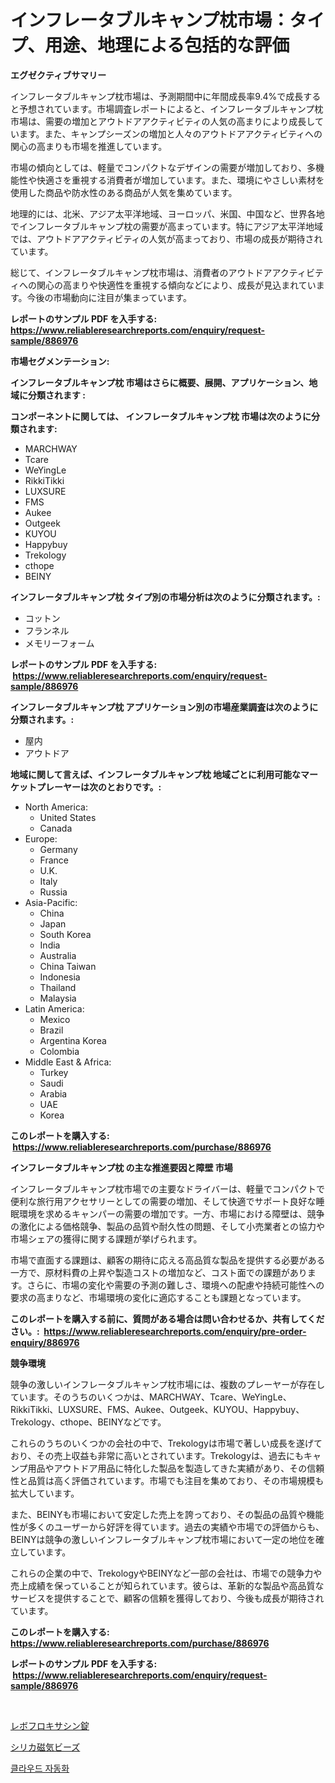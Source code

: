 <p><h1>インフレータブルキャンプ枕市場：タイプ、用途、地理による包括的な評価</h1></p><p><strong>エグゼクティブサマリー</strong></p>
<p><p>インフレータブルキャンプ枕市場は、予測期間中に年間成長率9.4%で成長すると予想されています。市場調査レポートによると、インフレータブルキャンプ枕市場は、需要の増加とアウトドアアクティビティの人気の高まりにより成長しています。また、キャンプシーズンの増加と人々のアウトドアアクティビティへの関心の高まりも市場を推進しています。</p><p>市場の傾向としては、軽量でコンパクトなデザインの需要が増加しており、多機能性や快適さを重視する消費者が増加しています。また、環境にやさしい素材を使用した商品や防水性のある商品が人気を集めています。</p><p>地理的には、北米、アジア太平洋地域、ヨーロッパ、米国、中国など、世界各地でインフレータブルキャンプ枕の需要が高まっています。特にアジア太平洋地域では、アウトドアアクティビティの人気が高まっており、市場の成長が期待されています。</p><p>総じて、インフレータブルキャンプ枕市場は、消費者のアウトドアアクティビティへの関心の高まりや快適性を重視する傾向などにより、成長が見込まれています。今後の市場動向に注目が集まっています。</p></p>
<p><strong>レポートのサンプル PDF を入手する: <a href="https://www.reliableresearchreports.com/enquiry/request-sample/886976">https://www.reliableresearchreports.com/enquiry/request-sample/886976</a></strong></p>
<p><strong>市場セグメンテーション:</strong></p>
<p><strong> インフレータブルキャンプ枕 市場はさらに概要、展開、アプリケーション、地域に分類されます :</strong></p>
<p><strong>コンポーネントに関しては、 インフレータブルキャンプ枕 市場は次のように分類されます: &nbsp;</strong></p>
<p><ul><li>MARCHWAY</li><li>Tcare</li><li>WeYingLe</li><li>RikkiTikki</li><li>LUXSURE</li><li>FMS</li><li>Aukee</li><li>Outgeek</li><li>KUYOU</li><li>Happybuy</li><li>Trekology</li><li>cthope</li><li>BEINY</li></ul></p>
<p><strong> インフレータブルキャンプ枕 タイプ別の市場分析は次のように分類されます。:</strong></p>
<p><ul><li>コットン</li><li>フランネル</li><li>メモリーフォーム</li></ul></p>
<p><strong>レポートのサンプル PDF を入手する: &nbsp;<a href="https://www.reliableresearchreports.com/enquiry/request-sample/886976">https://www.reliableresearchreports.com/enquiry/request-sample/886976</a></strong></p>
<p><strong> インフレータブルキャンプ枕 アプリケーション別の市場産業調査は次のように分類されます。:</strong></p>
<p><ul><li>屋内</li><li>アウトドア</li></ul></p>
<p><strong>地域に関して言えば、インフレータブルキャンプ枕 地域ごとに利用可能なマーケットプレーヤーは次のとおりです。:</strong></p>
<p><ul>
    <li>
        North America:
        <ul>
            <li>United States</li>
            <li>Canada</li>
        </ul>
    </li>
    <li>
        Europe:
        <ul>
            <li>Germany</li>
            <li>France</li>
            <li>U.K.</li>
            <li>Italy</li>
            <li>Russia</li>
        </ul>
    </li>
    <li>
        Asia-Pacific:
        <ul>
            <li>China</li>
            <li>Japan</li>
            <li>South Korea</li>
            <li>India</li>
            <li>Australia</li>
            <li>China Taiwan</li>
            <li>Indonesia</li>
            <li>Thailand</li>
            <li>Malaysia</li>
        </ul>
    </li>
    <li>
        Latin America:
        <ul>
            <li>Mexico</li>
            <li>Brazil</li>
            <li>Argentina Korea</li>
            <li>Colombia</li>
        </ul>
    </li>
    <li>
        Middle East & Africa:
        <ul>
            <li>Turkey</li>
            <li>Saudi</li>
            <li>Arabia</li>
            <li>UAE</li>
            <li>Korea</li>
        </ul>
    </li>
    </ul></p>
<p><strong>このレポートを購入する: &nbsp;<a href="https://www.reliableresearchreports.com/purchase/886976">https://www.reliableresearchreports.com/purchase/886976</a></strong></p>
<p><strong>インフレータブルキャンプ枕 の主な推進要因と障壁 市場</strong></p>
<p><p>インフレータブルキャンプ枕市場での主要なドライバーは、軽量でコンパクトで便利な旅行用アクセサリーとしての需要の増加、そして快適でサポート良好な睡眠環境を求めるキャンパーの需要の増加です。一方、市場における障壁は、競争の激化による価格競争、製品の品質や耐久性の問題、そして小売業者との協力や市場シェアの獲得に関する課題が挙げられます。</p><p>市場で直面する課題は、顧客の期待に応える高品質な製品を提供する必要がある一方で、原材料費の上昇や製造コストの増加など、コスト面での課題があります。さらに、市場の変化や需要の予測の難しさ、環境への配慮や持続可能性への要求の高まりなど、市場環境の変化に適応することも課題となっています。</p></p>
<p><strong>このレポートを購入する前に、質問がある場合は問い合わせるか、共有してください。:&nbsp; <a href="https://www.reliableresearchreports.com/enquiry/pre-order-enquiry/886976">https://www.reliableresearchreports.com/enquiry/pre-order-enquiry/886976</a></strong></p>
<p><strong>競争環境</strong></p>
<p><p>競争の激しいインフレータブルキャンプ枕市場には、複数のプレーヤーが存在しています。そのうちのいくつかは、MARCHWAY、Tcare、WeYingLe、RikkiTikki、LUXSURE、FMS、Aukee、Outgeek、KUYOU、Happybuy、Trekology、cthope、BEINYなどです。</p><p>これらのうちのいくつかの会社の中で、Trekologyは市場で著しい成長を遂げており、その売上収益も非常に高いとされています。Trekologyは、過去にもキャンプ用品やアウトドア用品に特化した製品を製造してきた実績があり、その信頼性と品質は高く評価されています。市場でも注目を集めており、その市場規模も拡大しています。</p><p>また、BEINYも市場において安定した売上を誇っており、その製品の品質や機能性が多くのユーザーから好評を得ています。過去の実績や市場での評価からも、BEINYは競争の激しいインフレータブルキャンプ枕市場において一定の地位を確立しています。</p><p>これらの企業の中で、TrekologyやBEINYなど一部の会社は、市場での競争力や売上成績を保っていることが知られています。彼らは、革新的な製品や高品質なサービスを提供することで、顧客の信頼を獲得しており、今後も成長が期待されています。</p></p>
<p><strong>このレポートを購入する: &nbsp; <a href="https://www.reliableresearchreports.com/purchase/886976">https://www.reliableresearchreports.com/purchase/886976</a></strong></p>
<p><strong>レポートのサンプル PDF を入手する: &nbsp;<a href="https://www.reliableresearchreports.com/enquiry/request-sample/886976">https://www.reliableresearchreports.com/enquiry/request-sample/886976</a></strong><strong></strong></p>
<p>&nbsp;</p>
<p><p><a href="https://medium.com/@nicholas.ellison0076890/%E3%83%AC%E3%83%9C%E3%83%95%E3%83%AD%E3%82%AD%E3%82%B5%E3%82%B7%E3%83%B3%E9%8C%A0%E5%89%A4%E5%B8%82%E5%A0%B4%E5%8B%95%E5%90%91%E3%81%A82024%E5%B9%B4%E3%81%8B%E3%82%892031%E5%B9%B4%E3%81%AE%E5%B8%82%E5%A0%B4%E5%88%86%E6%9E%90%E3%82%92%E4%BA%88%E6%B8%AC%E3%81%97%E3%81%BE%E3%81%99-202ecbbc7417">レボフロキサシン錠</a></p><p><a href="https://medium.com/@stephengrant2015/%E3%82%B7%E3%83%AA%E3%82%AB%E7%A3%81%E6%80%A7%E3%83%93%E3%83%BC%E3%82%BA%E5%B8%82%E5%A0%B4%E3%81%AE%E5%88%86%E6%9E%90%E3%81%A82024%E5%B9%B4%E3%81%8B%E3%82%892031%E5%B9%B4%E3%81%AE%E6%9C%9F%E9%96%93%E3%81%AB%E4%BA%88%E6%B8%AC%E3%81%95%E3%82%8C%E3%82%8B%E3%82%B5%E3%82%A4%E3%82%BA%E3%81%AB%E3%81%A4%E3%81%84%E3%81%A6-e1cd1c993b3a">シリカ磁気ビーズ</a></p><p><a href="https://medium.com/@bobbyreitenberg879562023/%ED%81%B4%EB%9D%BC%EC%9A%B0%EB%93%9C-%EC%9E%90%EB%8F%99%ED%99%94-%EC%8B%9C%EC%9E%A5-%EB%A9%94%ED%8A%B8%EB%A6%AD-%EB%B6%84%EC%84%9D-%EC%8B%9C%EC%9E%A5-%EC%A0%90%EC%9C%A0%EC%9C%A8-%ED%8A%B8%EB%A0%8C%EB%93%9C-%EB%B0%8F-%EC%84%B1%EC%9E%A5-%ED%8C%A8%ED%84%B4-25fee6ed793f">클라우드 자동화</a></p></p>